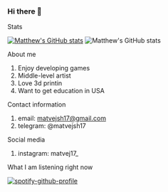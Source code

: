 ### Hi there 👋



Stats

[![Matthew's GitHub stats](https://github-readme-stats.vercel.app/api?username=matvejsh17)](https://github.com/matthewsh17/github-readme-stats)  ![Matthew's GitHub stats](https://github-readme-stats.vercel.app/api?username=matvejsh17&theme=light&show_icons=true)

About me
  1. Enjoy developing games
  2. Middle-level artist
  3. Love 3d printin
  4. Want to get education in USA
  
Contact information
  1. email: matvejsh17@gmail.com
  2. telegram: @matvejsh17

Social media
  1. instagram: matvej17_

What I am listening right now

[![spotify-github-profile](https://spotify-github-profile.vercel.app/api/view?uid=klj1hve63u74ndq6e3jjhdypf&cover_image=true&theme=natemoo-re&show_offline=false&background_color=121212&interchange=false&bar_color=53b14f&bar_color_cover=true)](https://github.com/kittinan/spotify-github-profile)

<!--
**matvejsh17/matvejsh17** is a ✨ _special_ ✨ repository because its `README.md` (this file) appears on your GitHub profile.

Here are some ideas to get you started:

- 🔭 I’m currently working on ...
- 🌱 I’m currently learning ...
- 👯 I’m looking to collaborate on ...
- 🤔 I’m looking for help with ...
- 💬 Ask me about ...
- 📫 How to reach me: ...
- 😄 Pronouns: ...
- ⚡ Fun fact: ...
-->
